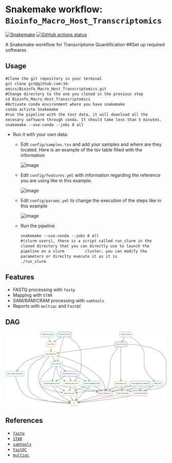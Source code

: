 # Snakemake workflow: `Bioinfo_Macro_Host_Transcriptomics`

[![Snakemake](https://img.shields.io/badge/snakemake-≥6.3.0-brightgreen.svg)](https://snakemake.github.io)
[![GitHub actions status](https://github.com/3d-omics/Bioinfo_Macro_Host_Transcriptomics/workflows/Tests/badge.svg?branch=devel)](https://github.com/3d-omics/Bioinfo_Macro_Host_Transcriptomics/actions?query=branch%3Adevel+workflow%3ATests)


A Snakemake workflow for Transcriptome Quantification
##Set up required softwares

## Usage
  ```
  #Clone the git repository in your terminal
  git clone git@github.com:3d-omics/Bioinfo_Macro_Host_Transcriptomics.git
  #Change directory to the one you cloned in the previous step
  cd Bioinfo_Macro_Host_Transcriptomics
  #Activate conda environment where you have snakemake
  conda activte Snakemake
  #run the pipeline with the test data, it will download all the necesary software through conda. It should take less than 5 minutes.
  snakemake --use-conda --jobs 8 all
  ```

- Run it with your own data:
  - Edit `config/samples.tsv` and add your samples and where are they located. Here is an example of the tsv table filled with the information
    
    ![image](https://github.com/3d-omics/Bioinfo_Macro_Host_Transcriptomics/assets/103645443/bcf67745-9119-498d-a33d-1339ee864246)

  - Edit `config/features.yml` with information regarding the reference you are
    using like in this example.
    
    ![image](https://github.com/3d-omics/Bioinfo_Macro_Host_Transcriptomics/assets/103645443/195f50ea-eb61-47dd-a650-f91402eca2e3)

  - Edit `config/params.yml` to change the execution of the steps like in this example
    
    ![image](https://github.com/3d-omics/Bioinfo_Macro_Host_Transcriptomics/assets/103645443/af630e31-c113-4ee6-9408-50870ee54be5)

  - Run the pipeline
     ```
     snakemake --use-conda --jobs 8 all
     #(slurm users), there is a script called run_slurm in the cloned directory that you can directly use to launch the pipeline on a slurm         cluster, you can modify the parameters or direclty execute it as it is
     ./run_slurm
     ```

## Features
- FASTQ processing with `fastp`
- Mapping with `STAR`
- SAM/BAM/CRAM processing with `samtools`
- Reports with `multiqc` and `FastQC`
## DAG

![host_transcriptomics_pipeline](./rulegraph.svg?raw=true)

## References

- [`fastp`](https://github.com/OpenGene/fastp)
- [`STAR`](https://github.com/alexdobin/STAR)
- [`samtools`](https://github.com/samtools/samtools)
- [`FastQC`](https://github.com/s-andrews/FastQC)
- [`multiqc`](https://github.com/ewels/MultiQC)
